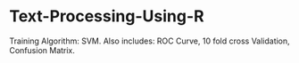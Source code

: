 # Text-Processing-Using-R
Training Algorithm: SVM. Also includes: ROC Curve, 10 fold cross Validation, Confusion Matrix.
